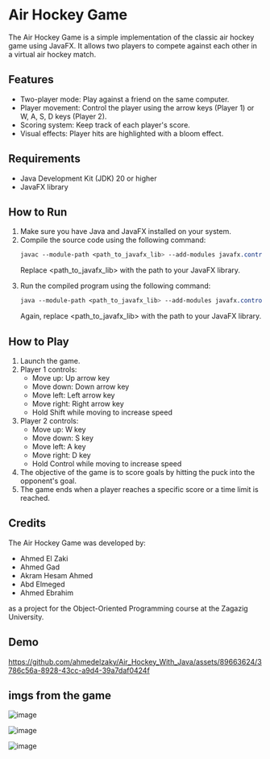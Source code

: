 # Air Hockey Game

The Air Hockey Game is a simple implementation of the classic air hockey game using JavaFX. It allows two players to compete against each other in a virtual air hockey match.

## Features

<ul>
<li>Two-player mode: Play against a friend on the same computer.
<li>Player movement: Control the player using the arrow keys (Player 1) or W, A, S, D keys (Player 2).
<li>Scoring system: Keep track of each player's score.
<li>Visual effects: Player hits are highlighted with a bloom effect.
</ul>

## Requirements

<ul>
<li>Java Development Kit (JDK) 20 or higher
<li>JavaFX library
</ul>

## How to Run

<ol>

<li>Make sure you have Java and JavaFX installed on your system.
<li>Compile the source code using the following command:

```css
javac --module-path <path_to_javafx_lib> --add-modules javafx.controls,javafx.fxml Main.java
```

Replace <path_to_javafx_lib> with the path to your JavaFX library.

<li>Run the compiled program using the following command:

```css
java --module-path <path_to_javafx_lib> --add-modules javafx.controls,javafx.fxml Main
```

Again, replace <path_to_javafx_lib> with the path to your JavaFX library.

</ol>

## How to Play

<ol>
<li>Launch the game.
<li>Player 1 controls:
<ul>
<li>Move up: Up arrow key
<li>Move down: Down arrow key
<li>Move left: Left arrow key
<li>Move right: Right arrow key
<li>Hold Shift while moving to increase speed
</ul>

<li>Player 2 controls:
<ul>
<li>Move up: W key
<li>Move down: S key
<li>Move left: A key
<li>Move right: D key
<li>Hold Control while moving to increase speed
</ul>

<li>The objective of the game is to score goals by hitting the puck into the opponent's goal.
<li>The game ends when a player reaches a specific score or a time limit is reached.
</ol>

## Credits

The Air Hockey Game was developed by:

<ul>
<li> Ahmed El Zaki 
<li> Ahmed Gad 
<li> Akram Hesam Ahmed
<li> Abd Elmeged  
<li> Ahmed Ebrahim 
</ul>

as a project for the Object-Oriented Programming course at the Zagazig University.
  
## Demo
  

https://github.com/ahmedelzaky/Air_Hockey_With_Java/assets/89663624/3786c56a-8928-43cc-a9d4-39a7daf0424f


## imgs from the game

![image](https://github.com/ahmedelzaky/Air_Hockey_With_Java/assets/89663624/a7d3f172-7d0f-4f54-9695-d89eaf5bef85)

![image](https://github.com/ahmedelzaky/Air_Hockey_With_Java/assets/89663624/6f42fd5a-bd5e-445f-bc66-cbd3e74e4634)

![image](https://github.com/ahmedelzaky/Air_Hockey_With_Java/assets/89663624/fb2951cf-314f-4c76-abce-3b943cdc8339)
